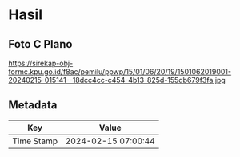 # Hasil

## Foto C Plano

https://sirekap-obj-formc.kpu.go.id/f8ac/pemilu/ppwp/15/01/06/20/19/1501062019001-20240215-015141--18dcc4cc-c454-4b13-825d-155db679f3fa.jpg


## Metadata

| Key        | Value               |
| ---------- | ------------------- |
| Time Stamp | 2024-02-15 07:00:44 |



